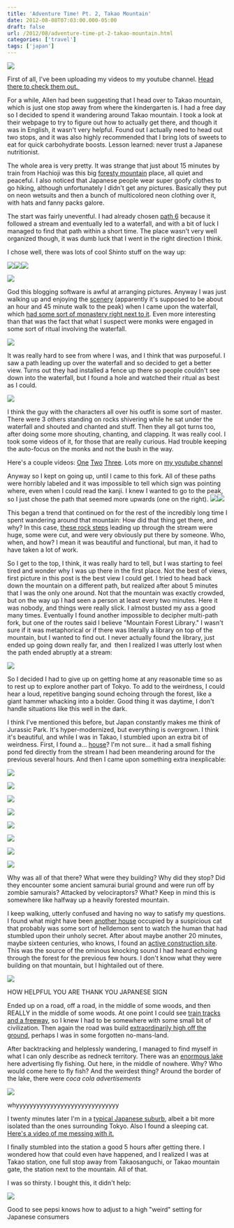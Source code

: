 ```yaml
---
title: 'Adventure Time! Pt. 2, Takao Mountain'
date: 2012-08-08T07:03:00.000-05:00
draft: false
url: /2012/08/adventure-time-pt-2-takao-mountain.html
categories: ['travel']
tags: ['japan']
---
```


[![](http://2.bp.blogspot.com/-kLGUI6u68uI/UBzpaCuvSvI/AAAAAAAAAZQ/L-Qhee_J92k/s400/IMG_2237.JPG)](http://2.bp.blogspot.com/-kLGUI6u68uI/UBzpaCuvSvI/AAAAAAAAAZQ/L-Qhee_J92k/s1600/IMG_2237.JPG)



First of all, I've been uploading my videos to my youtube channel. [Head there to check them out. ](http://www.youtube.com/user/komali02)



For a while, Allen had been suggesting that I head over to Takao mountain, which is just one stop away from where the kindergarten is. I had a free day so I decided to spend it wandering around Takao mountain. I took a look at their webpage to try to figure out how to actually get there, and though it was in English, it wasn't very helpful. Found out I actually need to head out two stops, and it was also highly recommended that I bring lots of sweets to eat for quick carbohydrate boosts. Lesson learned: never trust a Japanese nutritionist. 



The whole area is very pretty. It was strange that just about 15 minutes by train from Hachioji was this big [foresty mountain](http://www.flickr.com/photos/ablate/7669510630/) place, all quiet and peaceful. I also noticed that Japanese people wear super goofy clothes to go hiking, although unfortunately I didn't get any pictures. Basically they put on neon wetsuits and then a bunch of multicolored neon clothing over it, with hats and fanny packs galore. 



The start was fairly uneventful. I had already chosen [path 6](http://farm9.staticflickr.com/8141/7669503778_9742ccc786_t.jpg) because it followed a stream and eventually led to a waterfall, and with a bit of luck I managed to find that path within a short time. The place wasn't very well organized though, it was dumb luck that I went in the right direction I think. 



I chose well, there was lots of cool Shinto stuff on the way up: 





[![](http://1.bp.blogspot.com/-H452iQLw_jY/UBzwLyp1-TI/AAAAAAAAAZ4/zoRoAc4nRjI/s320/IMG_2190.JPG)](http://1.bp.blogspot.com/-H452iQLw_jY/UBzwLyp1-TI/AAAAAAAAAZ4/zoRoAc4nRjI/s1600/IMG_2190.JPG)[![](http://2.bp.blogspot.com/-4Cxijp3UkkE/UBzwI9RZiBI/AAAAAAAAAZw/MdeFPN9npi8/s320/IMG_2187.JPG)](http://2.bp.blogspot.com/-4Cxijp3UkkE/UBzwI9RZiBI/AAAAAAAAAZw/MdeFPN9npi8/s1600/IMG_2187.JPG)[![](http://1.bp.blogspot.com/-vYNEi1O3GyI/UBzwO7BMIlI/AAAAAAAAAaA/xNMccWoqChY/s320/IMG_2194.JPG)](http://1.bp.blogspot.com/-vYNEi1O3GyI/UBzwO7BMIlI/AAAAAAAAAaA/xNMccWoqChY/s1600/IMG_2194.JPG)

[![](http://1.bp.blogspot.com/-nPoWUUzMWts/UBzwSdPmuaI/AAAAAAAAAaQ/Wr5sx1-Ppzk/s320/IMG_2200.JPG)](http://1.bp.blogspot.com/-nPoWUUzMWts/UBzwSdPmuaI/AAAAAAAAAaQ/Wr5sx1-Ppzk/s1600/IMG_2200.JPG)


God this blogging software is awful at arranging pictures. Anyway I was just walking up and enjoying the [scenery](http://www.flickr.com/photos/ablate/7669475698/) (apparently it's supposed to be about an hour and 45 minute walk to the peak) when I came upon the waterfall, which [had some sort of monastery right next to it](http://www.flickr.com/photos/ablate/7669471488/). Even more interesting than that was the fact that what I suspect were monks were engaged in some sort of ritual involving the waterfall. 



[![](http://2.bp.blogspot.com/-IdKhShv_Hyo/UBzwXiL74NI/AAAAAAAAAak/BG880Nyemq4/s400/IMG_2205.JPG)](http://2.bp.blogspot.com/-IdKhShv_Hyo/UBzwXiL74NI/AAAAAAAAAak/BG880Nyemq4/s1600/IMG_2205.JPG)



It was really hard to see from where I was, and I think that was purposeful. I saw a path leading up over the waterfall and so decided to get a better view. Turns out they had installed a fence up there so people couldn't see down into the waterfall, but I found a hole and watched their ritual as best as I could. 



[![](http://1.bp.blogspot.com/-RCG0LZuwf5A/UB0C2LViRrI/AAAAAAAAAb4/3PwaTK4u9Tg/s400/IMG_2212.JPG)](http://1.bp.blogspot.com/-RCG0LZuwf5A/UB0C2LViRrI/AAAAAAAAAb4/3PwaTK4u9Tg/s1600/IMG_2212.JPG)



I think the guy with the characters all over his outfit is some sort of master. There were 3 others standing on rocks shivering while he sat under the waterfall and shouted and chanted and stuff. Then they all got turns too, after doing some more shouting, chanting, and clapping. It was really cool. I took some videos of it, for those that are really curious. Had trouble keeping the auto-focus on the monks and not the bush in the way. 



Here's a couple videos: [One](http://www.youtube.com/watch?v=n2Tjk0XsPbY&feature=plcp) [Two](http://www.youtube.com/watch?v=BY89zxpzXUI&feature=plcp) [Three](http://www.youtube.com/watch?v=dMYS468qCgM&feature=plcp). Lots more on [my youtube channel](http://www.youtube.com/user/komali02)





Anyway so I kept on going up, until I came to this fork. All of these paths were horribly labeled and it was impossible to tell which sign was pointing where, even when I could read the kanji. I knew I wanted to go to the peak, so I just chose the path that seemed more upwards (one on the right). [![](http://1.bp.blogspot.com/-fMGNcY8uNu8/UCDZf9Y9aHI/AAAAAAAAAcU/moQtRPuAw1E/s320/IMG_2217.JPG)](http://1.bp.blogspot.com/-fMGNcY8uNu8/UCDZf9Y9aHI/AAAAAAAAAcU/moQtRPuAw1E/s1600/IMG_2217.JPG)[![](http://4.bp.blogspot.com/-0lnqLjk7UQQ/UCDZlUQvbMI/AAAAAAAAAcc/bs-b5Kf6kgc/s320/IMG_2229.JPG)](http://4.bp.blogspot.com/-0lnqLjk7UQQ/UCDZlUQvbMI/AAAAAAAAAcc/bs-b5Kf6kgc/s1600/IMG_2229.JPG)



This began a trend that continued on for the rest of the incredibly long time I spent wandering around that mountain: How did that thing get there, and why? In this case, [these rock steps](http://www.flickr.com/photos/ablate/7669441266/) leading up through the stream were huge, some were cut, and were very obviously put there by someone. Who, when, and how? I mean it was beautiful and functional, but man, it had to have taken a lot of work. 



So I get to the top, I think, it was really hard to tell, but I was starting to feel tired and wonder why I was up there in the first place. Not the best of views, first picture in this post is the best view I could get. I tried to head back down the mountain on a different path, but realized after about 5 minutes that I was the only one around. Not that the mountain was exactly crowded, but on the way up I had seen a person at least every two minutes. Here it was nobody, and things were really slick. I almost busted my ass a good many times. Eventually I found another impossible to decipher multi-path fork, but one of the routes said I believe "Mountain Forest Library." I wasn't sure if it was metaphorical or if there was literally a library on top of the mountain, but I wanted to find out. I never actually found the library, just ended up going down really far, and  then I realized I was utterly lost when the path ended abruptly at a stream:  



[![](http://3.bp.blogspot.com/-kOjEG4tC5ks/UCDgrh3Oz6I/AAAAAAAAAc8/N3OhILNaRLc/s400/IMG_2241.JPG)](http://3.bp.blogspot.com/-kOjEG4tC5ks/UCDgrh3Oz6I/AAAAAAAAAc8/N3OhILNaRLc/s1600/IMG_2241.JPG)



So I decided I had to give up on getting home at any reasonable time so as to rest up to explore another part of Tokyo. To add to the weirdness, I could hear a loud, repetitive banging sound echoing through the forest, like a giant hammer whacking into a bolder. Good thing it was daytime, I don't handle situations like this well in the dark. 



I think I've mentioned this before, but Japan constantly makes me think of Jurassic Park. It's hyper-modernized, but everything is overgrown. I think it's beautiful, and while I was in Takao, I stumbled upon an extra bit of weirdness. First, I found a... [house](http://www.flickr.com/photos/ablate/7669418190/)? I'm not sure... it had a small fishing pond fed directly from the stream I had been meandering around for the previous several hours. And then I came upon something extra inexplicable:



[![](http://2.bp.blogspot.com/-CuliH-3xrmU/UCEJMUXiuTI/AAAAAAAAAdY/RJw2jkRPxRU/s400/IMG_2243.JPG)](http://2.bp.blogspot.com/-CuliH-3xrmU/UCEJMUXiuTI/AAAAAAAAAdY/RJw2jkRPxRU/s1600/IMG_2243.JPG)



[![](http://1.bp.blogspot.com/-b6BfxSAFj8s/UCEJQ5yS-5I/AAAAAAAAAdg/EQ7KEKMrB0c/s400/IMG_2245.JPG)](http://1.bp.blogspot.com/-b6BfxSAFj8s/UCEJQ5yS-5I/AAAAAAAAAdg/EQ7KEKMrB0c/s1600/IMG_2245.JPG)



[![](http://4.bp.blogspot.com/-V-bSO3vGugQ/UCEJSSkWR7I/AAAAAAAAAdo/HRHIxJCkQME/s400/IMG_2246.JPG)](http://4.bp.blogspot.com/-V-bSO3vGugQ/UCEJSSkWR7I/AAAAAAAAAdo/HRHIxJCkQME/s1600/IMG_2246.JPG)



[![](http://2.bp.blogspot.com/-GEs6Gx1D308/UCEJU5ZWLbI/AAAAAAAAAd0/D2-CGtVhigo/s400/IMG_2247.JPG)](http://2.bp.blogspot.com/-GEs6Gx1D308/UCEJU5ZWLbI/AAAAAAAAAd0/D2-CGtVhigo/s1600/IMG_2247.JPG)



[![](http://3.bp.blogspot.com/-FIDV6_-y1e4/UCEJXSHSpwI/AAAAAAAAAd8/W0ACt877t_8/s400/IMG_2248.JPG)](http://3.bp.blogspot.com/-FIDV6_-y1e4/UCEJXSHSpwI/AAAAAAAAAd8/W0ACt877t_8/s1600/IMG_2248.JPG)



[![](http://3.bp.blogspot.com/-Jw9o3tC0WkM/UCEJaF7nVCI/AAAAAAAAAeE/6gIH4wmpZxw/s400/IMG_2250.JPG)](http://3.bp.blogspot.com/-Jw9o3tC0WkM/UCEJaF7nVCI/AAAAAAAAAeE/6gIH4wmpZxw/s1600/IMG_2250.JPG)



[![](http://2.bp.blogspot.com/-mwi8cq0bQBY/UCEJcHkgsGI/AAAAAAAAAeM/mb1hUgXFg2c/s400/IMG_2252.JPG)](http://2.bp.blogspot.com/-mwi8cq0bQBY/UCEJcHkgsGI/AAAAAAAAAeM/mb1hUgXFg2c/s1600/IMG_2252.JPG)



[![](http://4.bp.blogspot.com/-AJu8rw7TRD4/UCEJem8AfzI/AAAAAAAAAeY/SbCtXIeHUVY/s400/IMG_2253.JPG)](http://4.bp.blogspot.com/-AJu8rw7TRD4/UCEJem8AfzI/AAAAAAAAAeY/SbCtXIeHUVY/s1600/IMG_2253.JPG)



Why was all of that there? What were they building? Why did they stop? Did they encounter some ancient samurai burial ground and were run off by zombie samurais? Attacked by velociraptors? What? Keep in mind this is somewhere like halfway up a heavily forested mountain. 



I keep walking, utterly confused and having no way to satisfy my questions. I found what might have been [another house](http://www.flickr.com/photos/ablate/7669403122/) occupied by a suspicious cat that probably was some sort of helldemon sent to watch the human that had stumbled upon their unholy secret. After about maybe another 20 minutes, maybe sixteen centuries, who knows, I found an [active construction site](http://www.flickr.com/photos/ablate/7669393960/). This was the source of the ominous knocking sound I had heard echoing through the forest for the previous few hours. I don't know what they were building on that mountain, but I hightailed out of there. 



[![](http://2.bp.blogspot.com/-P6LyJYjy5rE/UCJRTYOkjbI/AAAAAAAAAe4/5muEqdkxcgc/s400/IMG_2264.JPG)](http://2.bp.blogspot.com/-P6LyJYjy5rE/UCJRTYOkjbI/AAAAAAAAAe4/5muEqdkxcgc/s1600/IMG_2264.JPG)

HOW HELPFUL YOU ARE THANK YOU JAPANESE SIGN

Ended up on a road, off a road, in the middle of some woods, and then REALLY in the middle of some woods. At one point I could see [train tracks and a freeway](http://www.flickr.com/photos/ablate/7669366938/), so I knew I had to be somewhere with some small bit of civilization. Then again the road was build [extraordinarily high off the ground](http://www.flickr.com/photos/ablate/7669352044/), perhaps I was in some forgotten no-mans-land. 



After backtracking and helplessly wandering, I managed to find myself in what I can only describe as redneck territory. There was an [enormous lake](http://www.flickr.com/photos/ablate/7669364082/) here advertising fly fishing. Out here, in the middle of nowhere. Why? Who would come here to fly fish? And the weirdest thing? Around the border of the lake, there were _coca cola advertisements_

[![](http://1.bp.blogspot.com/--OaiHnBCrs0/UCJS9qE7OTI/AAAAAAAAAfA/msI_GSl_feg/s400/IMG_2272.JPG)](http://1.bp.blogspot.com/--OaiHnBCrs0/UCJS9qE7OTI/AAAAAAAAAfA/msI_GSl_feg/s1600/IMG_2272.JPG)

whyyyyyyyyyyyyyyyyyyyyyyyyyyyyyy


I twenty minutes later I'm in a [typical Japanese suburb](http://www.flickr.com/photos/ablate/7676930860/), albeit a bit more isolated than the ones surrounding Tokyo. Also I found a sleeping cat. [Here's a video of me messing with it.](http://youtu.be/PAf6IXnChbo)



I finally stumbled into the station a good 5 hours after getting there. I wondered how that could even have happened, and I realized I was at Takao station, one full stop away from Takaosanguchi, or Takao mountain gate, the station next to the mountain. All of that. 



I was so thirsty. I bought this, it didn't help:



[![](http://2.bp.blogspot.com/-y0oYG2Ii7QQ/UCJVC5fRzGI/AAAAAAAAAfM/lkWpLgIM5kM/s400/IMG_2286.JPG)](http://2.bp.blogspot.com/-y0oYG2Ii7QQ/UCJVC5fRzGI/AAAAAAAAAfM/lkWpLgIM5kM/s1600/IMG_2286.JPG)

Good to see pepsi knows how to adjust to a high "weird" setting for Japanese consumers

